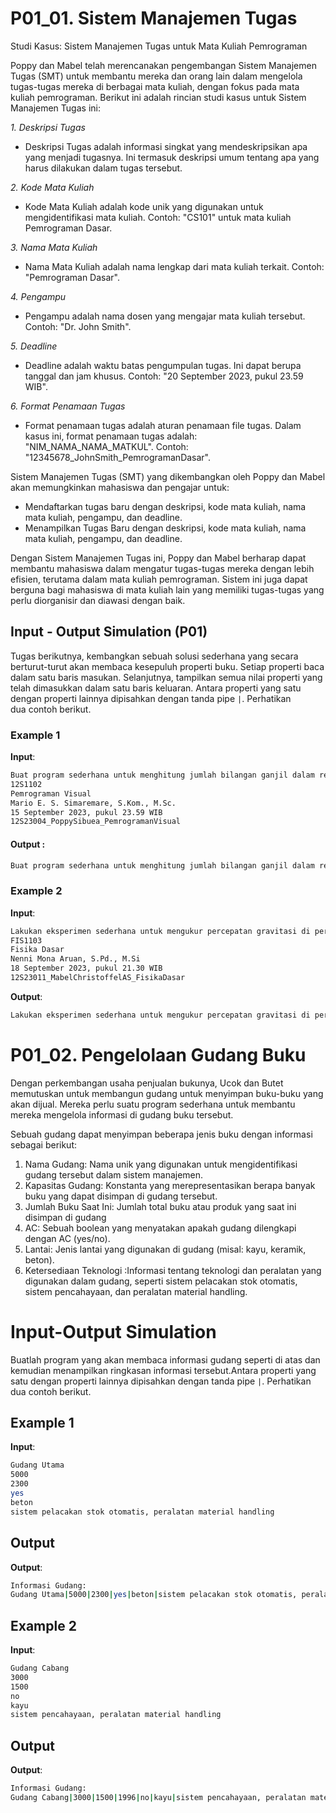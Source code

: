 # P01_01. Sistem Manajemen Tugas 

Studi Kasus: Sistem Manajemen Tugas untuk Mata Kuliah Pemrograman

Poppy dan Mabel telah merencanakan pengembangan Sistem Manajemen Tugas (SMT) untuk membantu mereka dan orang lain dalam mengelola tugas-tugas mereka di berbagai mata kuliah, dengan fokus pada mata kuliah pemrograman. Berikut ini adalah rincian studi kasus untuk Sistem Manajemen Tugas ini:

*1. Deskripsi Tugas*
   - Deskripsi Tugas adalah informasi singkat yang mendeskripsikan apa yang menjadi tugasnya. Ini termasuk deskripsi umum tentang apa yang harus dilakukan dalam tugas tersebut.

*2. Kode Mata Kuliah*
   - Kode Mata Kuliah adalah kode unik yang digunakan untuk mengidentifikasi mata kuliah. Contoh: "CS101" untuk mata kuliah Pemrograman Dasar.

*3. Nama Mata Kuliah*
   - Nama Mata Kuliah adalah nama lengkap dari mata kuliah terkait. Contoh: "Pemrograman Dasar".

*4. Pengampu*
   - Pengampu adalah nama dosen yang mengajar mata kuliah tersebut. Contoh: "Dr. John Smith".

*5. Deadline*
   - Deadline adalah waktu batas pengumpulan tugas. Ini dapat berupa tanggal dan jam khusus. Contoh: "20 September 2023, pukul 23.59 WIB".

*6. Format Penamaan Tugas*
   - Format penamaan tugas adalah aturan penamaan file tugas. Dalam kasus ini, format penamaan tugas adalah: "NIM_NAMA_NAMA_MATKUL". Contoh: "12345678_JohnSmith_PemrogramanDasar".

Sistem Manajemen Tugas (SMT) yang dikembangkan oleh Poppy dan Mabel akan memungkinkan mahasiswa dan pengajar untuk:

- Mendaftarkan tugas baru dengan deskripsi, kode mata kuliah, nama mata kuliah, pengampu, dan deadline.
- Menampilkan Tugas Baru dengan deskripsi, kode mata kuliah, nama mata kuliah, pengampu, dan deadline.

Dengan Sistem Manajemen Tugas ini, Poppy dan Mabel berharap dapat membantu mahasiswa dalam mengatur tugas-tugas mereka dengan lebih efisien, terutama dalam mata kuliah pemrograman. Sistem ini juga dapat berguna bagi mahasiswa di mata kuliah lain yang memiliki tugas-tugas yang perlu diorganisir dan diawasi dengan baik.



## Input - Output Simulation (P01)

Tugas berikutnya, kembangkan sebuah solusi sederhana yang secara berturut-turut akan membaca kesepuluh properti buku. Setiap properti baca dalam satu baris masukan. Selanjutnya, tampilkan semua nilai properti yang telah dimasukkan dalam satu baris keluaran. Antara properti yang satu dengan properti lainnya dipisahkan dengan tanda pipe ``|``. Perhatikan dua contoh berikut.

### Example 1

**Input**:
```bash
Buat program sederhana untuk menghitung jumlah bilangan ganjil dalam rentang 1 hingga 100.
12S1102
Pemrograman Visual
Mario E. S. Simaremare, S.Kom., M.Sc.
15 September 2023, pukul 23.59 WIB
12S23004_PoppySibuea_PemrogramanVisual

```



#### Output :
```bash
Buat program sederhana untuk menghitung jumlah bilangan ganjil dalam rentang 1 hingga 100.|12S1102|Pemrograman Visual|Mario E. S. Simaremare, S.Kom., M.Sc.|15 September 2023, pukul 23.59 WIB|12S23004_PoppySibuea_PemrogramanVisual

```


### Example 2

**Input**:
```bash
Lakukan eksperimen sederhana untuk mengukur percepatan gravitasi di permukaan Bumi.
FIS1103
Fisika Dasar
Nenni Mona Aruan, S.Pd., M.Si
18 September 2023, pukul 21.30 WIB
12S23011_MabelChristoffelAS_FisikaDasar

```




**Output**:
```bash
Lakukan eksperimen sederhana untuk mengukur percepatan gravitasi di permukaan Bumi.|FIS1103|Fisika Dasar|Nenni Mona Aruan, S.Pd., M.Si|18 September 2023, pukul 21.30 WIB|12S23011_MabelChristoffelAS_FisikaDasar

```








# P01_02. Pengelolaan Gudang Buku 

Dengan perkembangan usaha penjualan bukunya, Ucok dan Butet memutuskan untuk membangun gudang untuk menyimpan buku-buku yang akan dijual. Mereka perlu suatu program sederhana untuk membantu mereka mengelola informasi di gudang buku tersebut.

Sebuah gudang dapat menyimpan beberapa jenis buku dengan informasi sebagai berikut:

1. Nama Gudang: Nama unik yang digunakan untuk mengidentifikasi gudang tersebut dalam sistem manajemen.
2. Kapasitas Gudang: Konstanta  yang merepresentasikan berapa banyak buku yang dapat disimpan di gudang tersebut.
3. Jumlah Buku Saat Ini: Jumlah total buku atau produk yang saat ini disimpan di gudang
4. AC: Sebuah boolean yang menyatakan apakah gudang dilengkapi dengan AC (yes/no).
5. Lantai: Jenis lantai yang digunakan di gudang (misal: kayu, keramik, beton).
6. Ketersediaan Teknologi  :Informasi tentang teknologi dan peralatan yang digunakan dalam gudang, seperti sistem pelacakan stok otomatis, sistem pencahayaan, dan peralatan material handling.



# Input-Output Simulation

Buatlah program yang akan membaca informasi gudang seperti di atas dan kemudian menampilkan ringkasan informasi tersebut.Antara properti yang satu dengan properti lainnya dipisahkan dengan tanda pipe ```|```. Perhatikan dua contoh berikut.

## Example 1
**Input**:
```bash
Gudang Utama
5000
2300
yes
beton
sistem pelacakan stok otomatis, peralatan material handling

```

## Output

**Output**:
```bash
Informasi Gudang:
Gudang Utama|5000|2300|yes|beton|sistem pelacakan stok otomatis, peralatan material handling

```


## Example 2
**Input**:
```bash
Gudang Cabang
3000
1500
no
kayu
sistem pencahayaan, peralatan material handling

```

## Output

**Output**:
```bash
Informasi Gudang:
Gudang Cabang|3000|1500|1996|no|kayu|sistem pencahayaan, peralatan material handling

```






